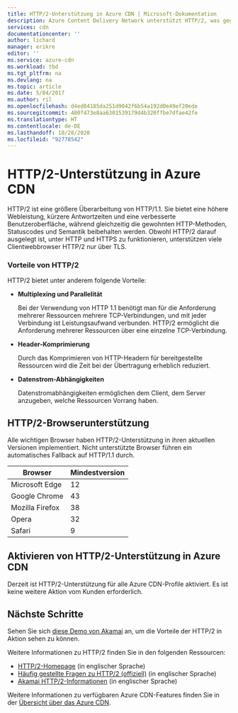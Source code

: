 ```yaml
---
title: HTTP/2-Unterstützung in Azure CDN | Microsoft-Dokumentation
description: Azure Content Delivery Network unterstützt HTTP/2, was gegenüber HTTP/1 Vorteile hat, z. B. Multiplexing und Parallelität, Headerkomprimierung und Streamabhängigkeiten.
services: cdn
documentationcenter: ''
author: lichard
manager: erikre
editor: ''
ms.service: azure-cdn
ms.workload: tbd
ms.tgt_pltfrm: na
ms.devlang: na
ms.topic: article
ms.date: 5/04/2017
ms.author: ril
ms.openlocfilehash: d4ed04185da251d9042f6b54a192d0e49ef20ede
ms.sourcegitcommit: 400f473e8aa6301539179d4b320ffbe7dfae42fe
ms.translationtype: HT
ms.contentlocale: de-DE
ms.lasthandoff: 10/28/2020
ms.locfileid: "92778542"
---
```

# <a name="http2-support-in-azure-cdn"></a>HTTP/2-Unterstützung in Azure CDN

HTTP/2 ist eine größere Überarbeitung von HTTP/1.1\. Sie bietet eine höhere Webleistung, kürzere Antwortzeiten und eine verbesserte Benutzeroberfläche, während gleichzeitig die gewohnten HTTP-Methoden, Statuscodes und Semantik beibehalten werden. Obwohl HTTP/2 darauf ausgelegt ist, unter HTTP und HTTPS zu funktionieren, unterstützen viele Clientwebbrowser HTTP/2 nur über TLS.

### <a name="http2-benefits"></a>Vorteile von HTTP/2

HTTP/2 bietet unter anderem folgende Vorteile:

*   **Multiplexing und Parallelität**

    Bei der Verwendung von HTTP 1.1 benötigt man für die Anforderung mehrerer Ressourcen mehrere TCP-Verbindungen, und mit jeder Verbindung ist Leistungsaufwand verbunden. HTTP/2 ermöglicht die Anforderung mehrerer Ressourcen über eine einzelne TCP-Verbindung.

*   **Header-Komprimierung**

    Durch das Komprimieren von HTTP-Headern für bereitgestellte Ressourcen wird die Zeit bei der Übertragung erheblich reduziert.

*   **Datenstrom-Abhängigkeiten**

    Datenstromabhängigkeiten ermöglichen dem Client, dem Server anzugeben, welche Ressourcen Vorrang haben.


## <a name="http2-browser-support"></a>HTTP/2-Browserunterstützung

Alle wichtigen Browser haben HTTP/2-Unterstützung in ihren aktuellen Versionen implementiert. Nicht unterstützte Browser führen ein automatisches Fallback auf HTTP/1.1 durch.

|Browser|Mindestversion|
|-------------|------------|
|Microsoft Edge| 12|
|Google Chrome| 43|
|Mozilla Firefox| 38|
|Opera| 32|
|Safari| 9|

## <a name="enabling-http2-support-in-azure-cdn"></a>Aktivieren von HTTP/2-Unterstützung in Azure CDN

Derzeit ist HTTP/2-Unterstützung für alle Azure CDN-Profile aktiviert. Es ist keine weitere Aktion vom Kunden erforderlich.

## <a name="next-steps"></a>Nächste Schritte

Sehen Sie sich [diese Demo von Akamai](https://http2.akamai.com/demo) an, um die Vorteile der HTTP/2 in Aktion sehen zu können.

Weitere Informationen zu HTTP/2 finden Sie in den folgenden Ressourcen:

*   [HTTP/2-Homepage](https://http2.github.io/) (in englischer Sprache)
*   [Häufig gestellte Fragen zu HTTP/2 (offiziell)](https://http2.github.io/faq/) (in englischer Sprache)
*   [Akamai HTTP/2-Informationen](https://http2.akamai.com/) (in englischer Sprache)

Weitere Informationen zu verfügbaren Azure CDN-Features finden Sie in der [Übersicht über das Azure CDN](./cdn-overview.md).